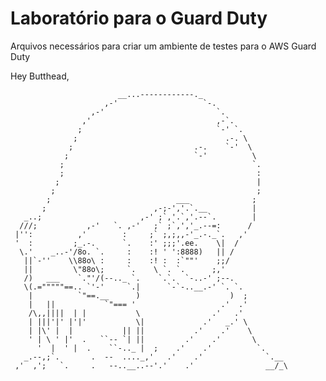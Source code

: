 # Laboratório para o Guard Duty
Arquivos necessários para criar um ambiente de testes para o AWS Guard Duty

Hey Butthead,


                            __...------------._
                         ,-'                   `-.
                      ,-'                         `.
                    ,'                            ,-`.
                   ;                              `-' `.
                  ;                                 .-. \
                 ;                           .-.    `-'  \
                ;                            `-'          \
               ;                                          `.
               ;                                           :
              ;                                            |
             ;                                             ;
            ;                            ___              ;
           ;                        ,-;-','.`.__          |
       _..;                      ,-' ;`,'.`,'.--`.        |
      ///;           ,-'   `. ,-'   ;` ;`,','_.--=:      /
     |'':          ,'        :     ;` ;,;,,-'_.-._`.   ,'
     '  :         ;_.-.      `.    :' ;;;'.ee.    \|  /
      \.'    _..-'/8o. `.     :    :! ' ':8888)   || /
       ||`-''    \\88o\ :     :    :! :  :`""'    ;;/
       ||         \"88o\;     `.    \ `. `.      ;,'
       /)   ___    `."'/(--.._ `.    `.`.  `-..-' ;--.
       \(.="""""==.. `'-'     `.|      `-`-..__.-' `. `.
        |          `"==.__      )                    )  ;
        |   ||           `"=== '                   .'  .'
        /\,,||||  | |           \                .'   .'
        | |||'|' |'|'           \|             .'   _.' \
        | |\' |  |           || ||           .'    .'    \
        ' | \ ' |'  .   ``-- `| ||         .'    .'       \
          '  |  ' |  .    ``-.._ |  ;    .'    .'          `.
       _.--,;`.       .  --  ...._,'   .'    .'              `.__
     ,'  ,';   `.     .   --..__..--'.'    .'                __/_\
